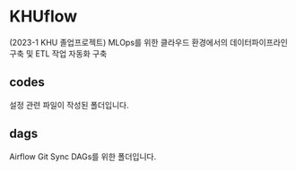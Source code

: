# KHUflow
(2023-1 KHU 졸업프로젝트) MLOps를 위한 클라우드 환경에서의 데이터파이프라인 구축 및 ETL 작업 자동화 구축

## codes

설정 관련 파일이 작성된 폴더입니다.

## dags

Airflow Git Sync DAGs를 위한 폴더입니다.
